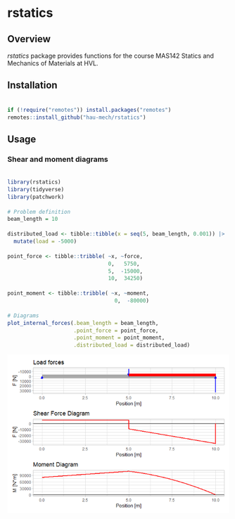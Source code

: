 
# rstatics

## Overview

*rstatics* package provides functions for the course MAS142 Statics and
Mechanics of Materials at HVL.

## Installation

``` r

if (!require("remotes")) install.packages("remotes")
remotes::install_github("hau-mech/rstatics")
```

## Usage

### Shear and moment diagrams

``` r

library(rstatics)
library(tidyverse)
library(patchwork)

# Problem definition
beam_length = 10

distributed_load <- tibble::tibble(x = seq(5, beam_length, 0.001)) |>
  mutate(load = -5000)

point_force <- tibble::tribble( ~x, ~force,
                                0,   5750,
                                5,  -15000,
                                10,  34250)

point_moment <- tibble::tribble( ~x, ~moment,
                                  0,  -80000)

# Diagrams
plot_internal_forces(.beam_length = beam_length,
                     .point_force = point_force,
                     .point_moment = point_moment, 
                     .distributed_load = distributed_load)
```

![](man/figures/README-unnamed-chunk-3-1.png)
